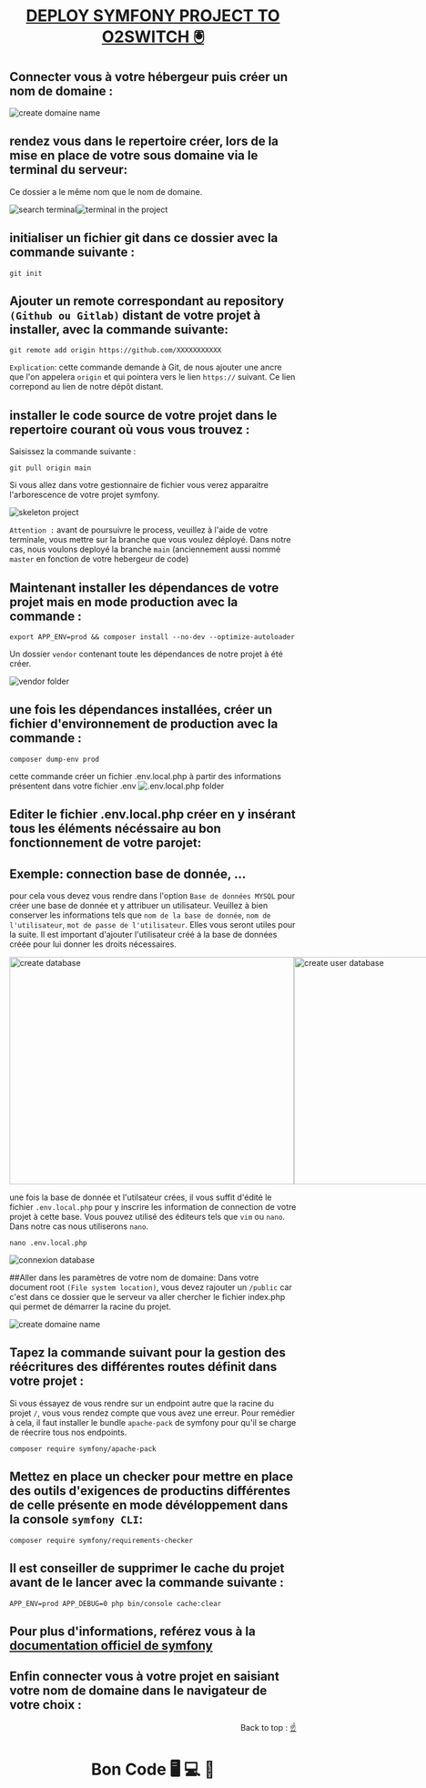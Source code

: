 
<div>
  <h1 align="center" position="relative">
    <a  href="https://github.com/armandwadji/Deploy-symfony-project.git" target='_blank'>DEPLOY SYMFONY PROJECT TO O2SWITCH 🖲
    </a> 
  </h1> 
</div> 

## Connecter vous à votre hébergeur puis créer un nom de domaine :

<img alt="create domaine name" src="https://github.com/armandwadji/Deploy-symfony-project/assets/90448006/554a916c-bd26-4865-8d89-ae9241ad02de">


## rendez vous dans le repertoire créer, lors de la mise en place de votre sous domaine via le terminal du serveur:
Ce dossier a le même nom que le nom de domaine.

<div style="display: flex; flex-direction: row;">
  <img alt="search terminal" src="https://github.com/armandwadji/Deploy-symfony-project/assets/90448006/77d214c4-d461-46b3-ba58-f496d817243d">
  <img alt="terminal in the project" src="https://github.com/armandwadji/Deploy-symfony-project/assets/90448006/0b5ec3f3-825f-4402-be8d-fdd75fcf423e">
</div>

## initialiser un fichier git dans ce dossier avec la commande suivante :
```
git init
```

## Ajouter un remote correspondant au repository `(Github ou Gitlab)` distant de votre projet à installer, avec la commande suivante:
```
git remote add origin https://github.com/XXXXXXXXXXX
```
`Explication`: cette commande demande à Git, de nous ajouter une ancre que l'on appelera `origin` et qui pointera vers le lien `https://` suivant. 
Ce lien correpond au lien de notre dépôt distant.

## installer le code source de votre projet dans le repertoire courant où vous vous trouvez : 
Saisissez la commande suivante : 
```
git pull origin main
```
Si vous allez dans votre gestionnaire de fichier vous verez apparaitre l'arborescence de votre projet symfony.

<img alt="skeleton project" src="https://github.com/armandwadji/Deploy-symfony-project/assets/90448006/1ae6367b-a4da-4ad6-8d0f-84457f69c8f9">

`Attention :` avant de poursuivre le process, veuillez à l'aide de votre terminale, vous mettre sur la branche que vous voulez déployé.
Dans notre cas, nous voulons deployé la branche `main` (anciennement aussi nommé `master` en fonction de votre hebergeur de code)

## Maintenant installer les dépendances de votre projet mais en mode production avec la commande :
```
export APP_ENV=prod && composer install --no-dev --optimize-autoloader
```
Un dossier `vendor` contenant toute les dépendances de notre projet à été créer.

<img alt="vendor folder" src="https://github.com/armandwadji/Deploy-symfony-project/assets/90448006/b436b819-d535-48e6-9d2c-25f14dc9bdcc">

## une fois les dépendances installées, créer un fichier d'environnement de production avec la commande :
```
composer dump-env prod
```
cette commande créer un fichier .env.local.php à partir des informations présentent dans votre fichier .env
<img alt=".env.local.php folder" src="https://github.com/armandwadji/Deploy-symfony-project/assets/90448006/37c6c6b2-bfb6-4f3a-b874-219d263b13c4">

## Editer le fichier .env.local.php créer en y insérant tous les éléments nécéssaire au bon fonctionnement de votre parojet:
## Exemple: connection base de donnée, ...
pour cela vous devez vous rendre dans l'option `Base de données MYSQL` pour créer une base de donnée et y attribuer un utilisateur.
Veuillez à bien conserver les informations tels que `nom de la base de donnée`, `nom de l'utilisateur`, `mot de passe de l'utilisateur`. Elles vous seront utiles pour la suite.
Il est important d'ajouter l'utilisateur créé à la base de données créée pour lui donner les droits nécessaires.

<div style="display: flex; flex-direction: row;">
  <img width="500px" height='400px' alt="create database" src="https://github.com/armandwadji/Deploy-symfony-project/assets/90448006/7eb2a267-0a9c-4136-b4ea-a15ceac27c4a">
  <img width="500px" height='400px' alt="create user database" src="https://github.com/armandwadji/Deploy-symfony-project/assets/90448006/c048f247-7191-4deb-bc98-e27a994576e8">
</div>

une fois la base de donnée et l'utilsateur crées, il vous suffit d'édité le fichier `.env.local.php` pour y inscrire les information de connection de votre projet à cette base.
Vous pouvez utilisé des éditeurs tels que `vim` ou `nano`. Dans notre cas nous utiliserons `nano`.
```
nano .env.local.php
```
<img alt="connexion database" src="https://github.com/armandwadji/Deploy-symfony-project/assets/90448006/46b93725-4c95-4e58-a397-144492ee8758">

##Aller dans les paramètres de votre nom de domaine:
Dans votre document root `(File system location)`, vous devez rajouter un `/public` car c'est dans ce dossier que le serveur va aller chercher le fichier index.php qui permet de démarrer la racine du projet.

<img alt="create domaine name" src="https://github.com/armandwadji/Deploy-symfony-project/assets/90448006/6b5ab494-a49d-42a8-8707-f781107dcfe9">


## Tapez la commande suivant pour la gestion des réécritures des différentes routes définit dans votre projet :
Si vous éssayez de vous rendre sur un endpoint autre que la racine du projet `/`, vous vous rendez compte que vous avez une erreur. Pour remédier à cela, il faut installer le bundle `apache-pack` de symfony pour qu'il se charge de réecrire tous nos endpoints.

```
composer require symfony/apache-pack
```

## Mettez en place un checker pour mettre en place des outils d'exigences de productins différentes de celle présente en mode dévéloppement dans la console `symfony CLI`:
```
composer require symfony/requirements-checker
```

## Il est conseiller de supprimer le cache du projet avant de le lancer avec la commande suivante :
```
APP_ENV=prod APP_DEBUG=0 php bin/console cache:clear
```

## Pour plus d'informations, reférez vous à la [documentation officiel de symfony][symfony]

## Enfin connecter vous à votre projet en saisiant votre nom de domaine dans le navigateur de votre choix :

<p align="right">Back to top :
  <a href="#top">
    ☝
  </a>
</p>

<h1 align="center">Bon Code 🖥 💻 📱</h1>

[symfony]: https://symfony.com/doc/current/deployment.html#symfony-deployment-basics

